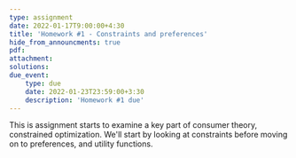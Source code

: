 ```yaml
---
type: assignment
date: 2022-01-17T9:00:00+4:30
title: 'Homework #1 - Constraints and preferences'
hide_from_announcments: true
pdf: 
attachment: 
solutions: 
due_event: 
    type: due
    date: 2022-01-23T23:59:00+3:30
    description: 'Homework #1 due'
---
```

This is assignment starts to examine a key part of consumer theory, constrained optimization. We'll start by looking at constraints before moving on to preferences, and utility functions.

